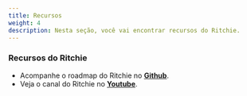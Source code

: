 ```yaml
---
title: Recursos
weight: 4
description: Nesta seção, você vai encontrar recursos do Ritchie.
---
```


### **Recursos do Ritchie**

- Acompanhe o roadmap do Ritchie no [**Github**](https://github.com/ZupIT/ritchie-cli/issues).
- Veja o canal do Ritchie no [**Youtube**](https://www.youtube.com/watch?v=GHrW68Nj358&list=PLkX9oUrQ1ev72KUhsB5gi80Y5Jb-DCV_F&index=1).
